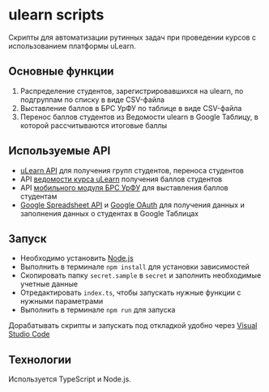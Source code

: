 # ulearn scripts

Скрипты для автоматизации рутинных задач при проведении курсов с использованием платформы uLearn.

## Основные функции
1. Распределение студентов, зарегистрировавшихся на ulearn, по подгруппам по списку в виде CSV-файла
2. Выставление баллов в БРС УрФУ по таблице в виде CSV-файла
3. Перенос баллов студентов из Ведомости ulearn в Google Таблицу, в которой рассчитываются итоговые баллы

## Используемые API
- [uLearn API](https://api.ulearn.me/documentation/index.html) для получения групп студентов, переноса студентов
- API [ведомости курса uLearn](https://ulearn.me/Analytics/CourseStatistics?courseId=basicprogramming) получения баллов студентов
- API [мобильного модуля БРС УрФУ](https://brs.urfu.ru) для выставления баллов студентам
- [Google Spreadsheet API](https://developers.google.com/sheets/api/quickstart/nodejs) и [Google OAuth](https://developers.google.com/identity/protocols/OAuth2) для получения данных и заполнения данных о студентах в Google Таблицах

## Запуск
- Необходимо установить [Node.js](https://nodejs.org/en/)
- Выполнить в терминале `npm install` для установки зависимостей
- Скопировать папку `secret.sample` в `secret` и заполнить необходимые учетные данные
- Отредактировать `index.ts`, чтобы запускать нужные функции с нужными параметрами
- Выполнить в терминале `npm run` для запуска

Дорабатывать скрипты и запускать под откладкой удобно через [Visual Studio Code](https://code.visualstudio.com/)

## Технологии
Используется TypeScript и Node.js.